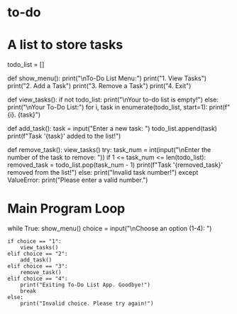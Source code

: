 # to-do

# A list to store tasks
todo_list = []

def show_menu():
    print("\nTo-Do List Menu:")
    print("1. View Tasks")
    print("2. Add a Task")
    print("3. Remove a Task")
    print("4. Exit")

def view_tasks():
    if not todo_list:
        print("\nYour to-do list is empty!")
    else:
        print("\nYour To-Do List:")
        for i, task in enumerate(todo_list, start=1):
            print(f"{i}. {task}")

def add_task():
    task = input("Enter a new task: ")
    todo_list.append(task)
    print(f"Task '{task}' added to the list!")

def remove_task():
    view_tasks()
    try:
        task_num = int(input("\nEnter the number of the task to remove: "))
        if 1 <= task_num <= len(todo_list):
            removed_task = todo_list.pop(task_num - 1)
            print(f"Task '{removed_task}' removed from the list!")
        else:
            print("Invalid task number!")
    except ValueError:
        print("Please enter a valid number.")

# Main Program Loop
while True:
    show_menu()
    choice = input("\nChoose an option (1-4): ")
    
    if choice == "1":
        view_tasks()
    elif choice == "2":
        add_task()
    elif choice == "3":
        remove_task()
    elif choice == "4":
        print("Exiting To-Do List App. Goodbye!")
        break
    else:
        print("Invalid choice. Please try again!")
